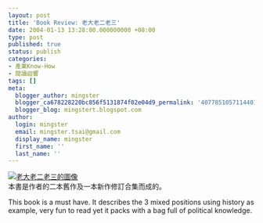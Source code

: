 ```yaml
---
layout: post
title: 'Book Review: 老大老二老三'
date: 2004-01-13 13:28:00.000000000 +08:00
type: post
published: true
status: publish
categories:
- 產業Know-How
- 閱讀迴響
tags: []
meta:
  blogger_author: mingster
  blogger_ca678228220bc856f5131874f02e04d9_permalink: '4077851057114401242'
  blogger_blog: mingstert.blogspot.com
author:
  login: mingster
  email: mingster.tsai@gmail.com
  display_name: mingster
  first_name: ''
  last_name: ''
---
```

<p><a title="更多關於老大老二老三" href="http://www.anobii.com/books/016ee07c7c948b1b7c/"><img title="更多關於老大老二老三" alt="老大老二老三的圖像" src="{{ site.JB.IMAGE_PATH }}/image_item.php?type=4&amp;isbn=9578833326" /></a><br />本書是作者的二本舊作及一本新作修訂合集而成的。</p>
<p>This book is a must have. It describes the 3 mixed positions using history as example, very fun to read yet it packs with a bag full of political knowledge.</p>
